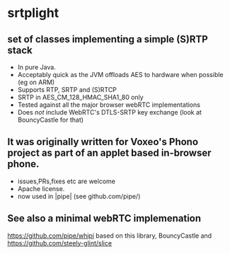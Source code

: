 # srtplight
## set of classes implementing a simple (S)RTP stack
 - In pure Java. 
 - Acceptably quick as the JVM offloads AES to hardware when possible (eg on ARM)
 - Supports RTP, SRTP and (S)RTCP 
 - SRTP in AES_CM_128_HMAC_SHA1_80 only
 - Tested against all the major browser webRTC implementations 
 - Does _not_ include WebRTC's DTLS-SRTP key exchange (look at BouncyCastle for that)
 ## It was originally written for Voxeo's Phono project as part of an applet based in-browser phone.
 - issues,PRs,fixes etc are welcome
 - Apache license.
 - now used in |pipe| (see github.com/pipe/)

## See also a minimal webRTC implemenation
https://github.com/pipe/whipi
based on this library, BouncyCastle and 
https://github.com/steely-glint/slice




